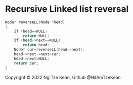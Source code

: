 # Recursive Linked list reversal

```c
Node* reverseLL(Node *head)
{
    if (head==NULL)
        return NULL;
    if (head->next==NULL)
        return head;
    Node* cur=reverseLL(head->next);
    head->next->next=cur;
    head->next=NULL;
    return cur;
}
```

Copyright © 2022 Ng Tze Kean, Github @HiIAmTzeKean
